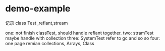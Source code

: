 # demo-example
 记录
 class Test ,reflant,stream
 
 one:
 not finish classTest, should handle reflant together.
 two:
 stramTest maybe handle with collection
 three:
 SystemTest refer to gc and so so 
 four:
 one page remian collections, Arrays, Class
